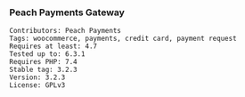 ### Peach Payments Gateway

```
Contributors: Peach Payments
Tags: woocommerce, payments, credit card, payment request
Requires at least: 4.7
Tested up to: 6.3.1
Requires PHP: 7.4
Stable tag: 3.2.3
Version: 3.2.3
License: GPLv3
```
